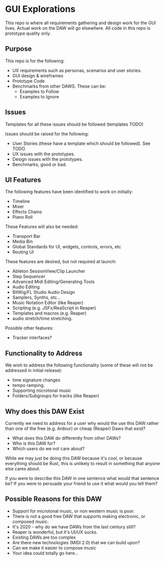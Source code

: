 # GUI Explorations
This repo is where all requirements gathering and design work for the GUI lives. Actual work on the DAW will go elsewhere. All code in this repo is prototype quality only.

## Purpose
This repo is for the following:
+ UX requirements such as personas, scenarios and user stories.
+ GUI design & wireframes
+ Prototype Code
+ Benchmarks from other DAWS. These can be:
  + Examples to Follow
  + Examples to Ignore

## Issues
Templates for all these issues should be followed (templates TODO)

Issues should be raised for the following:
+ User Stories (these have a template which should be followed). See TODO.
+ UX issues with the prototypes.
+ Design issues with the prototypes.
+ Benchmarks, good or bad.

## UI Features
The following features have been identified to work on initially:
+ Timeline
+ Mixer
+ Effects Chains
+ Piano Roll

These Features will also be needed:
+ Transport Bar
+ Media Bin
+ Global Standards for UI, widgets, controls, errors, etc
+ Routing UI

These features are desired, but not required at launch:
+ Ableton SessionView/Clip Launcher
+ Step Sequencer
+ Advanced Midi Editing/Generating Tools
+ Audio Editing
+ BitWig/FL Studio Audio Design
+ Samplers, Synths, etc...
+ Music Notation Editor (like Reaper)
+ Scripting (e.g. JSFx/ReaScript in Reaper)
+ Templates and macros (e.g. Reaper)
+ audio stretch/time stretching.

Possible other features:
+ Tracker interfaces?

## Functionality to Address
We wish to address the following functionality (some of these will not be addressed in initial release):
+ time signature changes
+ tempo ramping.
+ Supporting microtonal music
+ Folders/Subgroups for tracks (like Reaper)

## Why does this DAW Exist
Currently we need to address for a user why would the use this DAW rather than one of the free (e.g. Ardour) or cheap (Reaper) Daws that exist?

+ What does this DAW do differently from other DAWs?
+ Who is this DAW for?
+ Which users do we not care about?

While we may just be doing this DAW because it's cool, or because everything should be Rust, this is unlikely to result in something that anyone else cares about.

If you were to describe this DAW in one sentence what would that sentence be? If you were to persuade your friend to use it what would you tell them?

## Possible Reasons for this DAW
+ Support for microtonal music, or non western music is poor.
+ There is not a good free DAW that supports making electronic, or composed music.
+ It's 2020 - why do we have DAWs from the last century still?
+ Reaper is wonderful, but it's UI/UX sucks.
+ Existing DAWs are too complex
+ Are there new technologies (MIDI 2.0) that we can build upon?
+ Can we make it easier to compose music
+ Your idea could totally go here...
